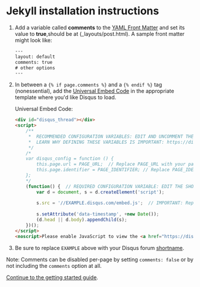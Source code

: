 # Jekyll installation instructions

1. Add a variable called **comments** to the [YAML Front Matter](https://github.com/jekyll/jekyll/wiki/YAML-Front-Matter) and set its value to **true**,should be at (_layouts/post.html). A sample front matter might look like:
    
    ```html
    ---
    layout: default
    comments: true
    # other options
    ---
    ```

2. In between a `{% if page.comments %}` and a `{% endif %}` tag (nonessential), add the [Universal Embed Code](https://help.disqus.com/customer/portal/articles/472097) in the appropriate template where you'd like Disqus to load. 

    Universal Embed Code:

    ```html
    <div id="disqus_thread"></div>
    <script>
        /**
         *  RECOMMENDED CONFIGURATION VARIABLES: EDIT AND UNCOMMENT THE SECTION BELOW TO INSERT DYNAMIC VALUES FROM YOUR PLATFORM OR CMS.
         *  LEARN WHY DEFINING THESE VARIABLES IS IMPORTANT: https://disqus.com/admin/universalcode/#configuration-variables
         */
        /*
        var disqus_config = function () {
            this.page.url = PAGE_URL;  // Replace PAGE_URL with your page's canonical URL variable
            this.page.identifier = PAGE_IDENTIFIER; // Replace PAGE_IDENTIFIER with your page's unique identifier variable
        };
        */
        (function() {  // REQUIRED CONFIGURATION VARIABLE: EDIT THE SHORTNAME BELOW
            var d = document, s = d.createElement('script');
            
            s.src = '//EXAMPLE.disqus.com/embed.js';  // IMPORTANT: Replace EXAMPLE with your forum shortname!
            
            s.setAttribute('data-timestamp', +new Date());
            (d.head || d.body).appendChild(s);
        })();
    </script>
    <noscript>Please enable JavaScript to view the <a href="https://disqus.com/?ref_noscript" rel="nofollow">comments powered by Disqus.</a></noscript>
    ```

3. Be sure to replace `EXAMPLE` above with your Disqus forum [shortname](https://help.disqus.com/customer/portal/articles/466208-what-s-a-shortname-).

Note: Comments can be disabled per-page by setting `comments: false` or by not including the `comments` option at all.

[Continue to the getting started guide](https://help.disqus.com/customer/portal/articles/1264625-getting-started).
